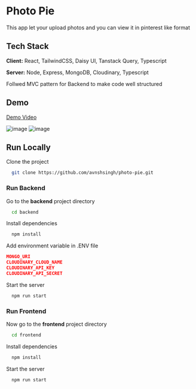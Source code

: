 # Photo Pie

This app let your upload photos and you can view it in pinterest like format

## Tech Stack

**Client:** React, TailwindCSS, Daisy UI, Tanstack Query, Typescript

**Server:** Node, Express, MongoDB, Cloudinary, Typescript

Follwed MVC pattern for Backend to make code well structured

## Demo
[Demo Video](https://www.loom.com/share/91591558d7f7493b8bdfb37f4ff8373b?sid=9d22d807-5ae4-4f12-a39f-53cd22826e2a)

![image](https://github.com/user-attachments/assets/44c41373-b484-4932-b67f-c859b2868473)
![image](https://github.com/user-attachments/assets/b7413cda-9945-4502-b9b7-077530f7cb71)

## Run Locally

Clone the project

```bash
  git clone https://github.com/avnshsingh/photo-pie.git
```

### Run Backend

Go to the **backend** project directory

```bash
  cd backend
```

Install dependencies

```bash
  npm install
```

Add environment variable in .ENV file

```JSON
MONGO_URI
CLOUDINARY_CLOUD_NAME
CLOUDINARY_API_KEY
CLOUDINARY_API_SECRET
```

Start the server

```bash
  npm run start
```

### Run Frontend

Now go to the **frontend** project directory

```bash
  cd frontend
```

Install dependencies

```bash
  npm install
```

Start the server

```bash
  npm run start
```
